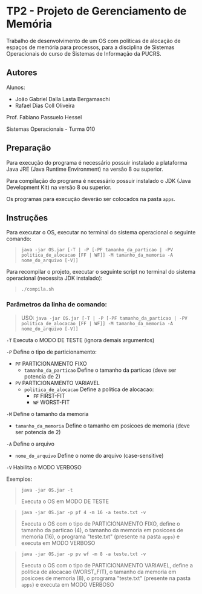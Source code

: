 # TP2 - Projeto de Gerenciamento de Memória

Trabalho de desenvolvimento de um OS com políticas de alocação de espaços de memória para processos, para a disciplina de Sistemas Operacionais do curso de Sistemas de Informação da PUCRS.

## Autores

Alunos:
- João Gabriel Dalla Lasta Bergamaschi
- Rafael Dias Coll Oliveira

Prof. Fabiano Passuelo Hessel

Sistemas Operacionais - Turma 010

## Preparação

Para execução do programa é necessário possuir instalado a plataforma Java JRE (Java Runtime Environment) na versão 8 ou superior.

Para compilação do programa é necessário possuir instalado o JDK (Java Development Kit) na versão 8 ou superior.

Os programas para execução deverão ser colocados na pasta `apps`.

## Instruções

Para executar o OS, executar no terminal do sistema operacional o seguinte comando:
> `java -jar OS.jar [-T | -P [-PF tamanho_da_particao | -PV politica_de_alocacao [FF | WF]] -M tamanho_da_memoria -A nome_do_arquivo [-V]]`

Para recompilar o projeto, executar o seguinte script no terminal do sistema operacional (necessita JDK instalado):
> `./compila.sh`

### Parâmetros da linha de comando:

> USO: `java -jar OS.jar [-T | -P [-PF tamanho_da_particao | -PV politica_de_alocacao [FF | WF]] -M tamanho_da_memoria -A nome_do_arquivo [-V]]`

`-T`                            Executa o MODO DE TESTE (ignora demais argumentos)

`-P`                            Define o tipo de particionamento:
+ `PF`                          PARTICIONAMENTO FIXO
    + `tamanho_da_particao`     Define o tamanho da particao (deve ser potencia de 2)
+ `PV`                          PARTICIONAMENTO VARIAVEL
    + `politica_de_alocacao`    Define a politica de alocacao:
        + `FF` FIRST-FIT
        + `WF` WORST-FIT

`-M`                            Define o tamanho da memoria
+ `tamanho_da_memoria`          Define o tamanho em posicoes de memoria (deve ser potencia de 2)

`-A`                            Define o arquivo
+ `nome_do_arquivo`             Define o nome do arquivo (case-sensitive)

`-V`                            Habilita o MODO VERBOSO

Exemplos:
> `java -jar OS.jar -t`
> 
> Executa o OS em MODO DE TESTE

> `java -jar OS.jar -p pf 4 -m 16 -a teste.txt -v`
> 
> Executa o OS com o tipo de PARTICIONAMENTO FIXO, define o tamanho da particao (4), o tamanho da memoria em posicoes de memoria (16), o programa "teste.txt" (presente na pasta `apps`) e executa em MODO VERBOSO

> `java -jar OS.jar -p pv wf -m 8 -a teste.txt -v`
> 
> Executa o OS com o tipo de PARTICIONAMENTO VARIAVEL, define a politica de alocacao (WORST_FIT), o tamanho da memoria em posicoes de memoria (8), o programa "teste.txt" (presente na pasta `apps`) e executa em MODO VERBOSO
